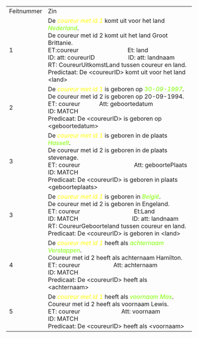 # 

<table>
    <tr>
        <td>Feitnummer</td>
        <td>Zin</td>
    </tr>
    <tr>
        <td>1</td>
        <td>De <i style="color: yellow">coureur met id 1</i> komt uit voor het land <i style="color: chartreuse">Nederland</i>.<br>
            De coureur met id 2 komt uit het land Groot Brittanie.<br>
            ET:coureur &nbsp;&nbsp;&nbsp;&nbsp;&nbsp;&nbsp;&nbsp;&nbsp;&nbsp;&nbsp;&nbsp;&nbsp;&nbsp;&nbsp;&nbsp;&nbsp;&nbsp;&nbsp;&nbsp;&nbsp;&nbsp;&nbsp;&nbsp;&nbsp;&nbsp;&nbsp;&nbsp;&nbsp;&nbsp; Et: land <br>
            ID: att: coureurID&nbsp;&nbsp;&nbsp;&nbsp;&nbsp;&nbsp;&nbsp;&nbsp;&nbsp;&nbsp;&nbsp;&nbsp;&nbsp;&nbsp;&nbsp;&nbsp;&nbsp;&nbsp;&nbsp;&nbsp;&nbsp;ID: att: landnaam<br>
            RT: CoureurUitkomstLand tussen coureur en land. <br>
            Predictaat: De &lt;coureurID&gt; komt uit voor het land &lt;land&gt;</td>
    </tr>
    <tr>
        <td>2</td>
        <td>De <i style="color: yellow">coureur met id 1</i> is geboren op <i style="color: chartreuse">30-09-1997</i>.<br>
            De coureur met id 2 is geboren op 20-09-1994.<br>
            ET: coureur &nbsp;&nbsp;&nbsp;&nbsp;&nbsp;&nbsp;&nbsp;&nbsp;&nbsp;&nbsp; Att: geboortedatum <br>
            ID: MATCH<br>
            Predicaat: De &lt;coureurID&gt; is geboren op &lt;geboortedatum&gt;</td>
    </tr>
    <tr>
        <td>3</td>
        <td>De <i style="color: yellow">coureur met id 1</i> is geboren in de plaats <i style="color: chartreuse">Hasselt</i>.<br>
            De coureur met id 2 is geboren in de plaats stevenage. <br>
            ET: coureur &nbsp;&nbsp;&nbsp;&nbsp;&nbsp;&nbsp;&nbsp;&nbsp;&nbsp;&nbsp;&nbsp;&nbsp;&nbsp;&nbsp;&nbsp;&nbsp;&nbsp;&nbsp;&nbsp;&nbsp;&nbsp;&nbsp;&nbsp;&nbsp;&nbsp;&nbsp;&nbsp;&nbsp;&nbsp;&nbsp;&nbsp;&nbsp; Att: geboortePlaats
            <br>ID: MATCH<br>
            Predicaat: De &lt;coureurID&gt; is geboren in plaats &lt;geboorteplaats&gt;</td>
    </tr>
    <tr>
        <td>3</td>
        <td>De <i style="color: yellow">coureur met id 1</i> is geboren in <i style="color: chartreuse">België</i>.<br>
            De coureur met id 2 is geboren in Engeland. <br>
            ET: coureur &nbsp;&nbsp;&nbsp;&nbsp;&nbsp;&nbsp;&nbsp;&nbsp;&nbsp;&nbsp;&nbsp;&nbsp;&nbsp;&nbsp;&nbsp;&nbsp;&nbsp;&nbsp;&nbsp;&nbsp;&nbsp;&nbsp;&nbsp;&nbsp;&nbsp;&nbsp;&nbsp;&nbsp;&nbsp;&nbsp;&nbsp;&nbsp; Et:Land
            <br>ID: MATCH&nbsp;&nbsp;&nbsp;&nbsp;&nbsp;&nbsp;&nbsp;&nbsp;&nbsp;&nbsp;&nbsp;&nbsp;&nbsp;&nbsp;&nbsp;&nbsp;&nbsp;&nbsp;&nbsp;&nbsp;&nbsp;&nbsp;&nbsp;&nbsp;&nbsp;&nbsp;&nbsp;&nbsp;&nbsp;&nbsp;&nbsp;&nbsp;&nbsp;&nbsp;ID: att: landnaam<br>
            RT: CoureurGeboorteland tussen coureur en land. <br>
            Predicaat: De &lt;coureurID&gt; is geboren in &lt;land&gt;</td>
    </tr>
    <tr>
        <td>4</td>
        <td>De <i style="color: yellow">coureur met id 1</i> heeft als <i style="color: chartreuse">achternaam Verstappen</i>.<br>
            Coureur met id 2 heeft als achternaam Hamilton.<br>
            ET: coureur &nbsp;&nbsp;&nbsp;&nbsp;&nbsp;&nbsp;&nbsp;&nbsp;&nbsp;&nbsp;&nbsp;&nbsp;&nbsp;&nbsp;&nbsp;&nbsp;&nbsp;&nbsp;&nbsp; Att: achternaam<br>
            ID: MATCH<br>
            Predicaat: De &lt;coureurID&gt; heeft als &lt;achternaam&gt;</td>
    </tr>
    <tr>
        <td>5</td>
        <td>De <i style="color: yellow">coureur met id 1</i> heeft als <i style="color: chartreuse">voornaam Max</i>.<br>
            Coureur met id 2 heeft als voornaam Lewis.<br>
            ET: coureur &nbsp;&nbsp;&nbsp;&nbsp;&nbsp;&nbsp;&nbsp;&nbsp;&nbsp;&nbsp;&nbsp;&nbsp;&nbsp;&nbsp;&nbsp;&nbsp;&nbsp;&nbsp;&nbsp;&nbsp;&nbsp;&nbsp;&nbsp;&nbsp; Att: voornaam<br>
            ID: MATCH<br>
            Predicaat: De &lt;coureurID&gt; heeft als &lt;voornaam&gt;</td>
    </tr>
</table>